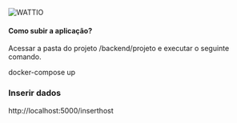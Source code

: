 ![WATTIO](http://wattio.com.br/web/image/1204-212f47c3/Logo%20Wattio.png)

#### Como subir a aplicação?

Acessar a pasta do projeto /backend/projeto e executar o seguinte comando.

docker-compose up

### Inserir dados

http://localhost:5000/inserthost